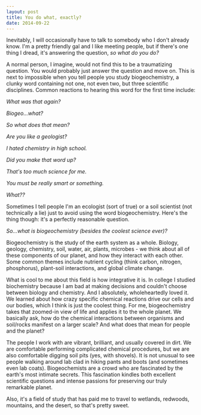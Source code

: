 ```yaml
---
layout: post
title: You do what, exactly?
date: 2014-09-22
---
```

Inevitably, I will occasionally have to talk to somebody who I don't already know. I'm a pretty friendly gal and I like meeting people, but if there's one thing I dread, it's answering the question, _so what do you do?_  
  
A normal person, I imagine, would not find this to be a traumatizing question. You would probably just answer the question and move on. This is next to impossible when you tell people you study biogeochemistry, a clunky word containing not one, not even two, but three scientific disciplines. Common reactions to hearing this word for the first time include:

_What was that again?_

_Biogeo...what?_

_So what does that mean?_

_Are you like a geologist?_

_I hated chemistry in high school._

_Did you make that word up?_

_That's too much science for me._

_You must be really smart or something._

_What??_

Sometimes I tell people I'm an ecologist (sort of true) or a soil scientist (not technically a lie) just to avoid using the word biogeochemistry. Here's the thing though: it's a perfectly reasonable question.

_So...what is biogeochemistry (besides the coolest science ever)?_

Biogeochemistry is the study of the earth system as a whole. Biology, geology, chemistry, soil, water, air, plants, microbes - we think about all of these components of our planet, and how they interact with each other. Some common themes include nutrient cycling (think carbon, nitrogen, phosphorus), plant-soil interactions, and global climate change.

What is cool to me about this field is how integrative it is. In college I studied biochemistry because I am bad at making decisions and couldn't choose between biology and chemistry. And I absolutely, wholeheartedly loved it. We learned about how crazy specific chemical reactions drive our cells and our bodies, which I think is just the coolest thing. For me, biogeochemistry takes that zoomed-in view of life and applies it to the whole planet. We basically ask, how do the chemical interactions between organisms and soil/rocks manifest on a larger scale? And what does that mean for people and the planet?

The people I work with are vibrant, brilliant, and usually covered in dirt. We are comfortable performing complicated chemical procedures, but we are also comfortable digging soil pits (yes, with shovels). It is not unusual to see people walking around lab clad in hiking pants and boots (and sometimes even lab coats). Biogeochemists are a crowd who are fascinated by the earth's most intimate secrets. This fascination kindles both excellent scientific questions and intense passions for preserving our truly remarkable planet.

Also, it's a field of study that has paid me to travel to wetlands, redwoods, mountains, and the desert, so that's pretty sweet.
